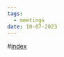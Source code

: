 ```yaml
---
tags:
  - meetings
date: 10-07-2023
---
```

#[index](notes/general-circle/old-gc-meetings/index.md) 
